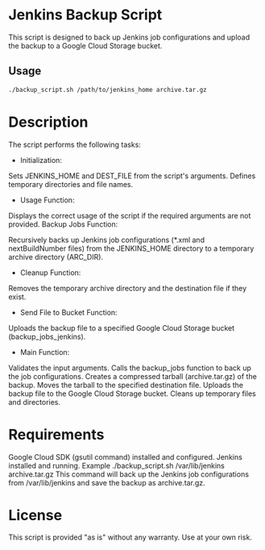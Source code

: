 # Jenkins Backup Script

This script is designed to back up Jenkins job configurations and upload the backup to a Google Cloud Storage bucket.

## Usage

```bash
./backup_script.sh /path/to/jenkins_home archive.tar.gz
```
# Description

The script performs the following tasks:

- Initialization:

Sets JENKINS_HOME and DEST_FILE from the script's arguments.
Defines temporary directories and file names.

- Usage Function:

Displays the correct usage of the script if the required arguments are not provided.
Backup Jobs Function:

Recursively backs up Jenkins job configurations (*.xml and nextBuildNumber files) from the JENKINS_HOME directory to a temporary archive directory (ARC_DIR).

- Cleanup Function:

Removes the temporary archive directory and the destination file if they exist.

- Send File to Bucket Function:

Uploads the backup file to a specified Google Cloud Storage bucket (backup_jobs_jenkins).

- Main Function:

Validates the input arguments.
Calls the backup_jobs function to back up the job configurations.
Creates a compressed tarball (archive.tar.gz) of the backup.
Moves the tarball to the specified destination file.
Uploads the backup file to the Google Cloud Storage bucket.
Cleans up temporary files and directories.

# Requirements
Google Cloud SDK (gsutil command) installed and configured.
Jenkins installed and running.
Example
./backup_script.sh /var/lib/jenkins archive.tar.gz
This command will back up the Jenkins job configurations from /var/lib/jenkins and save the backup as archive.tar.gz.

# License
This script is provided "as is" without any warranty. Use at your own risk.
